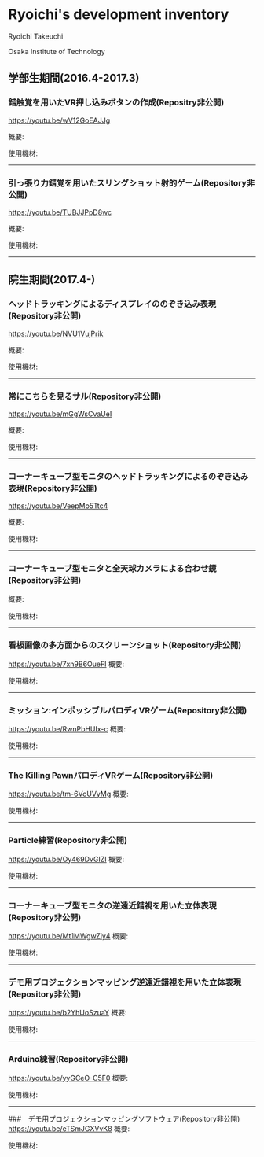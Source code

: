 # Ryoichi's development inventory
Ryoichi Takeuchi

Osaka Institute of Technology


## 学部生期間(2016.4-2017.3)

### 錯触覚を用いたVR押し込みボタンの作成(Repositry非公開)
https://youtu.be/wV12GoEAJJg

概要:

使用機材:
***
### 引っ張り力錯覚を用いたスリングショット射的ゲーム(Repository非公開)
https://youtu.be/TUBJJPpD8wc

概要:

使用機材:
***


## 院生期間(2017.4-)

### ヘッドトラッキングによるディスプレイののぞき込み表現(Repository非公開)
https://youtu.be/NVU1VujPrik

概要:

使用機材:
***
### 常にこちらを見るサル(Repository非公開)
https://youtu.be/mGgWsCvaUeI

概要:

使用機材:
***
### コーナーキューブ型モニタのヘッドトラッキングによるのぞき込み表現(Repository非公開)
https://youtu.be/VeepMo5Ttc4

概要:

使用機材:
***
### コーナーキューブ型モニタと全天球カメラによる合わせ鏡(Repository非公開)

概要:

使用機材:
***
### 看板画像の多方面からのスクリーンショット(Repository非公開)
https://youtu.be/7xn9B6OueFI
概要:

使用機材:
***
### ミッション:インポッシブルパロディVRゲーム(Repository非公開)
https://youtu.be/RwnPbHUIx-c
概要:

使用機材:
***
### The Killing PawnパロディVRゲーム(Repository非公開)
https://youtu.be/tm-6VoUVyMg
概要:

使用機材:
***
### Particle練習(Repository非公開)
https://youtu.be/Oy469DvGIZI
概要:

使用機材:
***
### コーナーキューブ型モニタの逆遠近錯視を用いた立体表現(Repository非公開)
https://youtu.be/Mt1MWgwZiy4
概要:

使用機材:
***
### デモ用プロジェクションマッピング逆遠近錯視を用いた立体表現(Repository非公開)
https://youtu.be/b2YhUoSzuaY
概要:

使用機材:
***
### Arduino練習(Repository非公開)
https://youtu.be/yyGCeO-C5F0
概要:

使用機材:
***
###　デモ用プロジェクションマッピングソフトウェア(Repository非公開)
https://youtu.be/eTSmJGXVvK8
概要:

使用機材:
